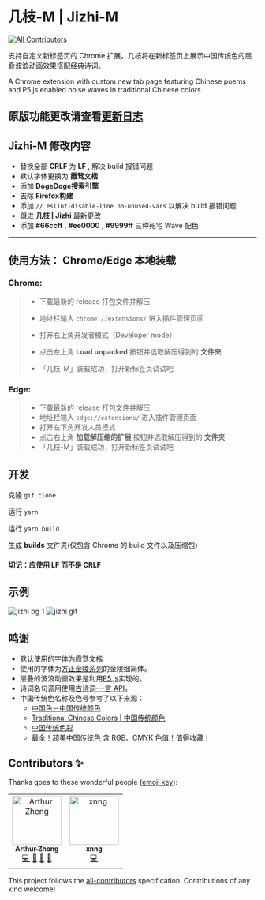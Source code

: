 # 几枝-M | Jizhi-M

[![All Contributors](https://img.shields.io/badge/all_contributors-3-orange.svg?style=flat-square)](#contributors)

支持自定义新标签页的 Chrome 扩展，几枝将在新标签页上展示中国传统色的层叠波浪动画效果搭配经典诗词。

A Chrome extension with custom new tab page featuring Chinese poems and P5.js enabled noise waves in traditional Chinese colors

## 原版功能更改请查看[更新日志](./CHANGELOG.md)

## Jizhi-M 修改内容 ##

- 替换全部 **CRLF** 为 **LF** , 解决 build 报错问题
- 默认字体更换为 **霞骛文楷** 
- 添加 **DogeDoge搜索引擎** 
- 去除 **Firefox构建** 
- 添加 `// eslint-disable-line no-unused-vars` 以解决 build 报错问题
- 跟进 **几枝 | Jizhi** 最新更改
- 添加 **#66ccff** , **#ee0000** , **#9999ff** 三种死宅 Wave 配色

---
## 使用方法： Chrome/Edge 本地装载

### Chrome: ###

> - 下载最新的 release 打包文件并解压
>
> - 地址栏输入 `chrome://extensions/` 进入插件管理页面
>
> - 打开右上角开发者模式（Developer mode）
>
> - 点击左上角 **Load unpacked** 按钮并选取解压得到的 **文件夹**
>
> - 「几枝-M」装载成功，打开新标签页试试吧

### Edge: ###

> - 下载最新的 release 打包文件并解压
> - 地址栏输入 `edge://extensions/` 进入插件管理页面
> - 打开左下角开发人员模式
> - 点击右上角 **加载解压缩的扩展** 按钮并选取解压得到的 **文件夹** 
> - 「几枝-M」装载成功，打开新标签页试试吧

## 开发 ##

克隆 `git clone`

运行 `yarn` 

运行 `yarn build` 

生成 **builds** 文件夹(仅包含 Chrome 的 build 文件以及压缩包)

#### 切记：应使用 **LF** 而不是 **CRLF** ####

## 示例

![jizhi bg 1](https://github.com/unicar9/jizhi/blob/master/examples/jizhi-bg-1.jpg)
![jizhi gif](jizhi.gif)

## 鸣谢

- 默认使用的字体为[霞骛文楷](https://github.com/lxgw/LxgwWenKai)
- 使用的字体为[方正金陵系列](http://www.foundertype.com/index.php/FontInfo/index/id/202#)的金陵细简体。
- 层叠的波浪动画效果是利用[P5.js](http://p5js.org/)实现的。
- 诗词名句调用使用[古诗词·一言 API](https://gushi.ci/)。
- 中国传统色名称及色号参考了以下来源：
  - [中国色－中国传统颜色](http://zhongguose.com/)
  - [Traditional Chinese Colors | 中国传统颜色](http://boxingp.github.io/traditional-chinese-colors/)
  - [中国传统色彩](https://color.uisdc.com/)
  - [最全！超美中国传统色 含 RGB、CMYK 色值！值得收藏！](https://www.weibo.com/ttarticle/p/show?id=2309404248238352952773)

## Contributors ✨

Thanks goes to these wonderful people ([emoji key](https://allcontributors.org/docs/en/emoji-key)):

<!-- ALL-CONTRIBUTORS-LIST:START - Do not remove or modify this section -->
<!-- prettier-ignore -->
<table>
  <tr>
    <td align="center"><a href="https://github.com/arthur-zheng"><img src="https://avatars1.githubusercontent.com/u/4089684?v=4" width="100px;" alt="Arthur Zheng"/><br /><sub><b>Arthur Zheng</b></sub></a><br /><a href="https://github.com/unicar9/jizhi/commits?author=arthur-zheng" title="Code">💻</a> <a href="#ideas-arthur-zheng" title="Ideas, Planning, & Feedback">🤔</a> <a href="https://github.com/unicar9/jizhi/issues?q=author%3Aarthur-zheng" title="Bug reports">🐛</a> <a href="#design-arthur-zheng" title="Design">🎨</a></td>
    <td align="center"><a href="https://xnngs.cn"><img src="https://avatars3.githubusercontent.com/u/38936252?v=4" width="100px;" alt="xnng"/><br /><sub><b>xnng</b></sub></a><br /><a href="https://github.com/unicar9/jizhi/commits?author=xnng" title="Code">💻</a></td>
  </tr>
</table>

<!-- ALL-CONTRIBUTORS-LIST:END -->

This project follows the [all-contributors](https://github.com/all-contributors/all-contributors) specification. Contributions of any kind welcome!
